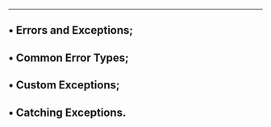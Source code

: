----------------------------------------------
• Errors and Exceptions;
----------------------------------------------
• Common Error Types;
----------------------------------------------
• Custom Exceptions;
----------------------------------------------
• Catching Exceptions.
----------------------------------------------
